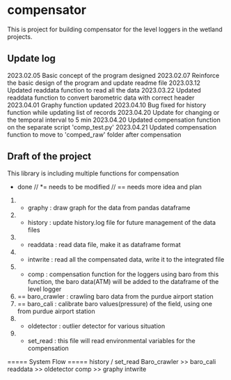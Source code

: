 # compensator
This is project for building compensator for the level loggers in the wetland projects.


## Update log
2023.02.05 Basic concept of the program designed
2023.02.07 Reinforce the basic design of the program and update readme file
2023.03.12 Updated readdata function to read all the data
2023.03.22 Updated readdata function to convert barometric data with correct header
2023.04.01 Graphy function updated
2023.04.10 Bug fixed for history function while updating list of records
2023.04.20 Update for changing or the temporal interval to 5 min
2023.04.20 Updated compensation function on the separate script 'comp_test.py'
2023.04.21 Updated compensation function to move to 'comped_raw' folder after compensation





## Draft of the project

This library is including multiple functions for compensation
* done // *= needs to be modified // == needs more idea and plan
1. * graphy : draw graph for the data from pandas dataframe
2. *  history : update history.log file for future management of the data files
3. * readdata : read data file, make it as dataframe format
4. * intwrite : read all the compensated data, write it to the integrated file
5. * comp : compensation function for the loggers using baro
             from this function, the baro data(ATM) will be added to the dataframe of the level logger
6. == baro_crawler : crawling baro data from the purdue airport station
7. == baro_cali : calibrate baro values(pressure) of the field, using one from purdue airport station
8. *  oldetector : outlier detector for various situation
9. *  set_read : this file will read environmental variables for the compensation

===== System Flow =====
history / set_read
Baro_crawler >> baro_cali
readdata >> oldetector
comp >> graphy
intwrite